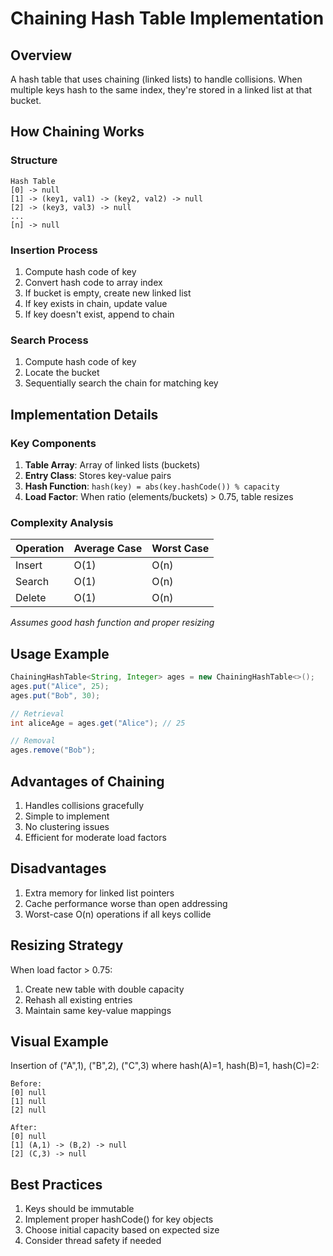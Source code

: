 # Chaining Hash Table Implementation

## Overview
A hash table that uses chaining (linked lists) to handle collisions. When multiple keys hash to the same index, they're stored in a linked list at that bucket.

## How Chaining Works

### Structure
```
Hash Table
[0] -> null
[1] -> (key1, val1) -> (key2, val2) -> null
[2] -> (key3, val3) -> null
...
[n] -> null
```

### Insertion Process
1. Compute hash code of key
2. Convert hash code to array index
3. If bucket is empty, create new linked list
4. If key exists in chain, update value
5. If key doesn't exist, append to chain

### Search Process
1. Compute hash code of key
2. Locate the bucket
3. Sequentially search the chain for matching key

## Implementation Details

### Key Components
1. **Table Array**: Array of linked lists (buckets)
2. **Entry Class**: Stores key-value pairs
3. **Hash Function**: `hash(key) = abs(key.hashCode()) % capacity`
4. **Load Factor**: When ratio (elements/buckets) > 0.75, table resizes

### Complexity Analysis

| Operation | Average Case | Worst Case |
|-----------|-------------|------------|
| Insert    | O(1)        | O(n)       |
| Search    | O(1)        | O(n)       |
| Delete    | O(1)        | O(n)       |

*Assumes good hash function and proper resizing*

## Usage Example

```java
ChainingHashTable<String, Integer> ages = new ChainingHashTable<>();
ages.put("Alice", 25);
ages.put("Bob", 30);

// Retrieval
int aliceAge = ages.get("Alice"); // 25

// Removal
ages.remove("Bob");
```

## Advantages of Chaining
1. Handles collisions gracefully
2. Simple to implement
3. No clustering issues
4. Efficient for moderate load factors

## Disadvantages
1. Extra memory for linked list pointers
2. Cache performance worse than open addressing
3. Worst-case O(n) operations if all keys collide

## Resizing Strategy
When load factor > 0.75:
1. Create new table with double capacity
2. Rehash all existing entries
3. Maintain same key-value mappings

## Visual Example

Insertion of ("A",1), ("B",2), ("C",3) where hash(A)=1, hash(B)=1, hash(C)=2:

```
Before:
[0] null
[1] null
[2] null

After:
[0] null
[1] (A,1) -> (B,2) -> null
[2] (C,3) -> null
```

## Best Practices
1. Keys should be immutable
2. Implement proper hashCode() for key objects
3. Choose initial capacity based on expected size
4. Consider thread safety if needed